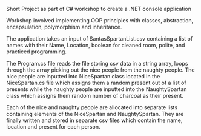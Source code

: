 Short Project as part of C# workshop to create a .NET console application

Workshop involved implementing OOP principles with classes, abstraction, encapsulation, polymorphism and inheritance.

The application takes an input of SantasSpartanList.csv containing a list of names with their Name, Location, boolean for cleaned room, polite, and practiced programming.

The Program.cs file reads the file storing csv data in a string array, loops through the array picking out the nice people from the naughty people. The nice people are inputted into NiceSpartan class located in the NiceSpartan.cs file which assigns them a random present out of a list of presents while the naughty people are inputted into the NaughtySpartan class which assigns them random number of charcoal as their present.

Each of the nice and naughty people are allocated into separate lists containing elements of the NiceSpartan and NaughtySpartan. 
They are finally written and stored in separate csv files which contain the name, location and present for each person.